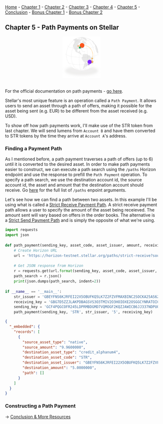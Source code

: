 [Home](README.md) - [Chapter 1](1-accounts.md) - [Chapter 2](2-payments.md) - [Chapter 3](3-assets.md) - [Chapter 4](4-decentralized-exchange.md) - [Chapter 5](5-path-payments.md) - [Conclusion](6-conclusion.md) - [Bonus Chapter 1](bonus-xdr.md) - [Bonus Chapter 2](bonus-streaming.md)

## Chapter 5 - Path Payments on Stellar

<div align="center"><img width="25%" src="imgs/path-payment.png"></div>
<br>

For the official documentation on path payments - [go here](https://www.stellar.org/developers/guides/concepts/list-of-operations.html#path-payment).

Stellar's most unique feature is an operation called a ```Path Payment```. It allows users to send an asset through a path of offers, making it possible for the asset being sent (e.g. EUR) to be different from the asset received (e.g. USD).

To show off how path payments work, I'll make use of the STR token from last chapter. We will send lumens from ```Account B``` and have them converted to STR tokens by the time they arrive at ```Account A```'s address. 

### Finding a Payment Path

As I mentioned before, a path payment traverses a path of offers (up to 6) until it is converted to the desired asset. In order to make path payments easier to construct, we can execute a path search using the ```/paths``` Horizon endpoint and use the response to prefill the ```Path Payment``` operation. To specify a path search, we use the destination account id, the source account id, the asset and amount that the destination account should receive. Go [here](https://www.stellar.org/developers/horizon/reference/endpoints/path-finding.html#arguments) for the full list of ```/paths``` enpoint arguments.

Let's see how we can find a path between two assets. In this example I'll be using what is called a [Strict Receive Payment Path](https://www.stellar.org/developers/horizon/reference/endpoints/path-finding-strict-receive.html). A strict receive payment path allows a user to specify the amount of the asset being receieved. The amount sent will vary based on offers in the order books. The alternative is a [Strict Send Payment Path](https://www.stellar.org/developers/horizon/reference/endpoints/path-finding-strict-send.html) and is simply the opposite of what we're using. 

``` python 
import requests
import json

def path_payment(sending_key, asset_code, asset_issuer, amount, receiving_key):
    # Create Horizon URL
    url = 'https://horizon-testnet.stellar.org/paths/strict-receive?source_account={}&destination_asset_type=credit_alphanum4&destination_asset_code={}&destination_asset_issuer={}&destination_amount={}&destination_account={}'

    # Get JSON response from Horizon
    r = requests.get(url.format(sending_key, asset_code, asset_issuer, amount, receiving_key))
    path_search = r.json()
    print(json.dumps(path_search, indent=2))

if __name__ == '__main__':
    str_issuer = 'GBEYFNS6KJRFEI22X5OBUFKQ5LK7Z2FZVFMAXBINC2SOCKA25AS62PUN'
    receiving_key = 'GBG7D5ZZJLAKPDBAGSVS3O3TMIV2O3HOIOXE2OSGGCYNRATOICDRTIAR'
    sending_key = 'GCF4PQGCOFR245LDPRMBDGMD7VQMOGF2KQZJAWICB6JJ337NDPUQR66E'
    path_payment(sending_key, 'STR', str_issuer, '5', receiving_key)
```

``` json
{
  "_embedded": {
    "records": [
      {
        "source_asset_type": "native",
        "source_amount": "9.9600000",
        "destination_asset_type": "credit_alphanum4",
        "destination_asset_code": "STR",
        "destination_asset_issuer": "GBEYFNS6KJRFEI22X5OBUFKQ5LK7Z2FZVFMAXBINC2SOCKA25AS62PUN",
        "destination_amount": "5.0000000",
        "path": []
      }
    ]
  }
}
```

### Constructing a Path Payment



→ [Conclusion & More Resources](6-conclusion.md)

